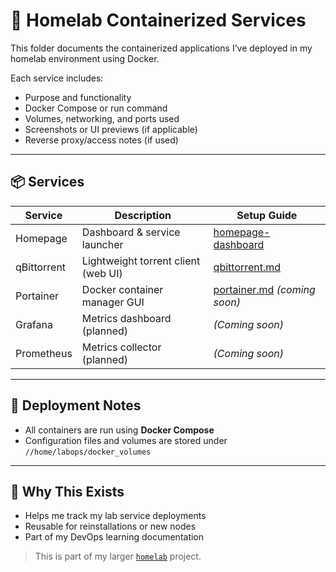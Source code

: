 # 🐳 Homelab Containerized Services

This folder documents the containerized applications I’ve deployed in my homelab environment using Docker.

Each service includes:
- Purpose and functionality
- Docker Compose or run command
- Volumes, networking, and ports used
- Screenshots or UI previews (if applicable)
- Reverse proxy/access notes (if used)

---

## 📦 Services

| Service         | Description                        | Setup Guide                             |
|----------------|------------------------------------|------------------------------------------|
| Homepage        | Dashboard & service launcher       | [homepage-dashboard](containters/homepage-dashboard) |
| qBittorrent     | Lightweight torrent client (web UI)| [qbittorrent.md](./qbittorrent.md)       |
| Portainer       | Docker container manager GUI       | [portainer.md](./portainer.md) *(coming soon)* |
| Grafana         | Metrics dashboard (planned)        | *(Coming soon)*                          |
| Prometheus      | Metrics collector (planned)        | *(Coming soon)*                          |

---

## 🧱 Deployment Notes

- All containers are run using **Docker Compose**
- Configuration files and volumes are stored under `//home/labops/docker_volumes`

---

## 🧠 Why This Exists

- Helps me track my lab service deployments
- Reusable for reinstallations or new nodes
- Part of my DevOps learning documentation

> This is part of my larger [`homelab`](https://github.com/raoulmoise/homelab) project.
